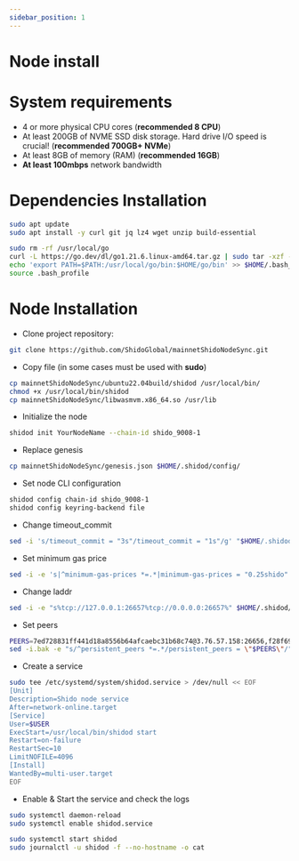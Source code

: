 ```yaml
---
sidebar_position: 1
---
```


# Node install

# System requirements

- 4 or more physical CPU cores (**recommended 8 CPU**)
- At least 200GB of NVME SSD disk storage. Hard drive I/O speed is crucial! (**recommended 700GB+ NVMe**)
- At least 8GB of memory (RAM) (**recommended 16GB**)
- **At least 100mbps** network bandwidth

# Dependencies Installation

```bash
sudo apt update
sudo apt install -y curl git jq lz4 wget unzip build-essential
```

```bash
sudo rm -rf /usr/local/go
curl -L https://go.dev/dl/go1.21.6.linux-amd64.tar.gz | sudo tar -xzf - -C /usr/local
echo 'export PATH=$PATH:/usr/local/go/bin:$HOME/go/bin' >> $HOME/.bash_profile
source .bash_profile
```

# Node Installation

- Clone project repository:

```bash
git clone https://github.com/ShidoGlobal/mainnetShidoNodeSync.git
```

- Copy file (in some cases must be used with **sudo**)

```bash
cp mainnetShidoNodeSync/ubuntu22.04build/shidod /usr/local/bin/
chmod +x /usr/local/bin/shidod
cp mainnetShidoNodeSync/libwasmvm.x86_64.so /usr/lib
```

- Initialize the node

```bash
shidod init YourNodeName --chain-id shido_9008-1
```

- Replace genesis

```bash
cp mainnetShidoNodeSync/genesis.json $HOME/.shidod/config/
```

- Set node CLI configuration

```bash
shidod config chain-id shido_9008-1
shidod config keyring-backend file
```

- Change timeout_commit

```bash
sed -i 's/timeout_commit = "3s"/timeout_commit = "1s"/g' "$HOME/.shidod/config/config.toml"
```

- Set minimum gas price

```bash
sed -i -e 's|^minimum-gas-prices *=.*|minimum-gas-prices = "0.25shido"|' $HOME/.shidod/config/app.toml
```

- Change laddr

```bash
sed -i -e "s%tcp://127.0.0.1:26657%tcp://0.0.0.0:26657%" $HOME/.shidod/config/config.toml
```

- Set peers

```bash
PEERS=7ed728831ff441d18a8556b64afcaebc31b68c74@3.76.57.158:26656,f28f693053306fba8bf59c4a54b7bd9f89de7ebb@18.193.227.128:26656,181fcc5672fee87751eb369491744e85ba0651f5@18.153.233.126:26656,8d46e292347951d651486611abac77825a0c83f8@18.199.25.117:26656,cdf19a7234ee8ec12519f6ad066408f09e1b73e0@15.157.50.94:26656
sed -i.bak -e "s/^persistent_peers *=.*/persistent_peers = \"$PEERS\"/" $HOME/.shidod/config/config.toml
```

- Create a service

```bash
sudo tee /etc/systemd/system/shidod.service > /dev/null << EOF
[Unit]
Description=Shido node service
After=network-online.target
[Service]
User=$USER
ExecStart=/usr/local/bin/shidod start
Restart=on-failure
RestartSec=10
LimitNOFILE=4096
[Install]
WantedBy=multi-user.target
EOF
```

- Enable & Start the service and check the logs

```bash
sudo systemctl daemon-reload
sudo systemctl enable shidod.service

sudo systemctl start shidod
sudo journalctl -u shidod -f --no-hostname -o cat
```